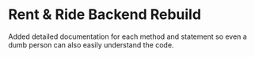 # Rent & Ride Backend Rebuild

Added detailed documentation for each method and statement so even a dumb person can also easily understand the code.

